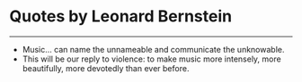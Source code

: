 # Quotes by Leonard Bernstein

---

- Music... can name the unnameable and communicate the unknowable.
- This will be our reply to violence: to make music more intensely, more beautifully, more devotedly than ever before.
